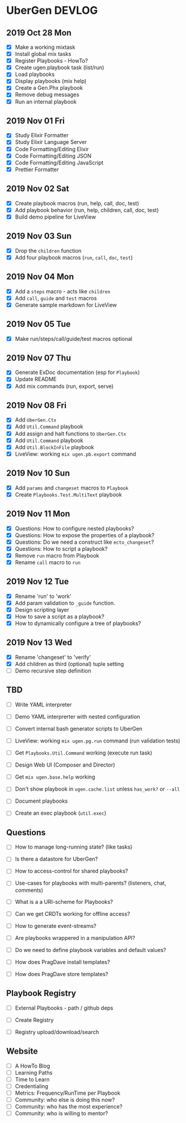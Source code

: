 # UberGen DEVLOG

## 2019 Oct 28 Mon

- [x] Make a working mixtask
- [x] Install global mix tasks
- [x] Register Playbooks - HowTo?
- [x] Create ugen.playbook task (list/run)
- [x] Load playbooks
- [x] Display playbooks (mix help)
- [x] Create a Gen.Phx playbook
- [x] Remove debug messages
- [x] Run an internal playbook 

## 2019 Nov 01 Fri

- [x] Study Elixir Formatter
- [x] Study Elixir Language Server
- [x] Code Formatting/Editing Elixir
- [x] Code Formatting/Editing JSON
- [x] Code Formatting/Editing JavaScript
- [x] Prettier Formatter

## 2019 Nov 02 Sat

- [x] Create playbook macros (run, help, call, doc, test)
- [x] Add playbook behavior (run, help, children, call, doc, test)
- [x] Build demo pipeline for LiveView

## 2019 Nov 03 Sun

- [x] Drop the `children` function
- [x] Add four playbook macros (`run`, `call`, `doc`, `test`)

## 2019 Nov 04 Mon

- [x] Add a `steps` macro - acts like `children`
- [x] Add `call`, `guide` and `test` macros
- [x] Generate sample markdown for LiveView

## 2019 Nov 05 Tue

- [x] Make run/steps/call/guide/test macros optional

## 2019 Nov 07 Thu

- [x] Generate ExDoc documentation (esp for `Playbook`)
- [x] Update README
- [x] Add mix commands (run, export, serve)

## 2019 Nov 08 Fri 

- [x] Add `UberGen.Ctx`
- [x] Add `Util.Command` playbook
- [x] Add assign and halt functions to `UberGen.Ctx`
- [x] Add `Util.Command` playbook
- [x] Add `Util.BlockInFile` playbook
- [x] LiveView: working `mix ugen.pb.export` command

## 2019 Nov 10 Sun 

- [x] Add `params` and `changeset` macros to `Playbook`
- [x] Create `Playbooks.Test.MultiText` playbook 

## 2019 Nov 11 Mon

- [x] Questions: How to configure nested playbooks?
- [x] Questions: How to expose the properties of a playbook?
- [x] Questions: Do we need a construct like `ecto_changeset`?
- [x] Questions: How to script a playbook?
- [x] Remove `run` macro from Playbook
- [x] Rename `call` macro to `run`

## 2019 Nov 12 Tue

- [x] Rename 'run' to 'work'
- [x] Add param validation to `_guide` function.
- [x] Design scripting layer
- [x] How to save a script as a playbook?
- [x] How to dynamically configure a tree of playbooks?

## 2019 Nov 13 Wed

- [x] Rename 'changeset' to 'verify'
- [x] Add children as third (optional) tuple setting
- [ ] Demo recursive step definition

## TBD

- [ ] Write YAML interpreter
- [ ] Demo YAML interprerter with nested configuration

- [ ] Convert internal bash generator scripts to UberGen

- [ ] LiveView: working `mix ugen.pg.run` command (run validation tests)

- [ ] Get `Playbooks.Util.Command` working (execute run task)

- [ ] Design Web UI (Composer and Director)

- [ ] Get `mix ugen.base.help` working
- [ ] Don't show playbook in `ugen.cache.list` unless `has_work?` or `--all`
- [ ] Document playbooks

- [ ] Create an exec playbook (`util.exec`)

## Questions

- [ ] How to manage long-running state?  (like tasks)
- [ ] Is there a datastore for UberGen?
- [ ] How to access-control for shared playbooks?
- [ ] Use-cases for playbooks with multi-parents? (listeners, chat, comments)
- [ ] What is a a URI-scheme for Playbooks?
- [ ] Can we get CRDTs working for offline access?
- [ ] How to generate event-streams?  
- [ ] Are playbooks wrappered in a manipulation API?

- [ ] Do we need to define playbook variables and default values?

- [ ] How does PragDave install templates?
- [ ] How does PragDave store templates?

## Playbook Registry

- [ ] External Playbooks - path / github deps

- [ ] Create Registry
- [ ] Registry upload/download/search

## Website 

- [ ] A HowTo Blog
- [ ] Learning Paths
- [ ] Time to Learn
- [ ] Credentialing
- [ ] Metrics: Frequency/RunTime per Playbook 
- [ ] Community: who else is doing this now?
- [ ] Community: who has the most experience?
- [ ] Community: who is willing to mentor?
